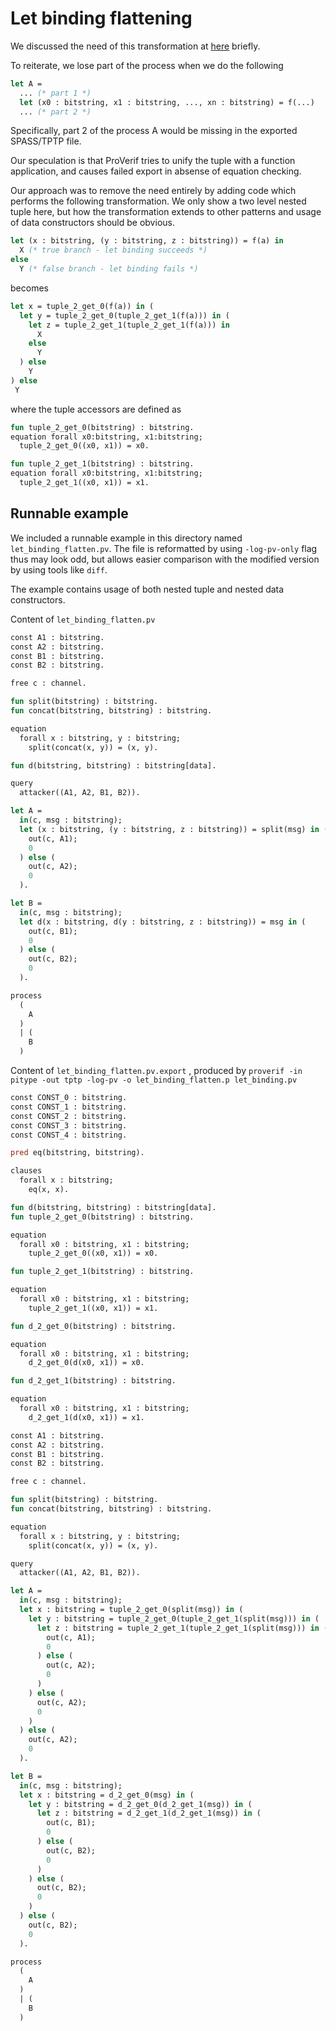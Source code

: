 # Let binding flattening

We discussed the need of this transformation at [here](equation_check.md) briefly.

To reiterate, we lose part of the process when we do the following

```ocaml
let A =
  ... (* part 1 *)
  let (x0 : bitstring, x1 : bitstring, ..., xn : bitstring) = f(...)
  ... (* part 2 *)
```

Specifically, part 2 of the process A would be missing in the exported SPASS/TPTP file.

Our speculation is that ProVerif tries to unify the tuple with a function application, and causes failed export in absense of equation checking.

Our approach was to remove the need entirely by adding code which performs the following transformation. We only show a two level nested tuple here, but how the transformation extends to other patterns and usage of data constructors should be obvious.

```ocaml
let (x : bitstring, (y : bitstring, z : bitstring)) = f(a) in
  X (* true branch - let binding succeeds *)
else
  Y (* false branch - let binding fails *)
```

becomes

```ocaml
let x = tuple_2_get_0(f(a)) in (
  let y = tuple_2_get_0(tuple_2_get_1(f(a))) in (
    let z = tuple_2_get_1(tuple_2_get_1(f(a))) in
      X
    else
      Y
  ) else
    Y
) else
 Y
```

where the tuple accessors are defined as

```ocaml
fun tuple_2_get_0(bitstring) : bitstring.
equation forall x0:bitstring, x1:bitstring;
  tuple_2_get_0((x0, x1)) = x0.

fun tuple_2_get_1(bitstring) : bitstring.
equation forall x0:bitstring, x1:bitstring;
  tuple_2_get_1((x0, x1)) = x1.
```

## Runnable example

We included a runnable example in this directory named `let_binding_flatten.pv`. The file is reformatted by using `-log-pv-only` flag thus may look odd, but allows easier comparison with the modified version by using tools like `diff`.

The example contains usage of both nested tuple and nested data constructors.

Content of `let_binding_flatten.pv`

```ocaml
const A1 : bitstring.
const A2 : bitstring.
const B1 : bitstring.
const B2 : bitstring.

free c : channel.

fun split(bitstring) : bitstring.
fun concat(bitstring, bitstring) : bitstring.

equation
  forall x : bitstring, y : bitstring; 
    split(concat(x, y)) = (x, y).

fun d(bitstring, bitstring) : bitstring[data].

query 
  attacker((A1, A2, B1, B2)).

let A =
  in(c, msg : bitstring);
  let (x : bitstring, (y : bitstring, z : bitstring)) = split(msg) in (
    out(c, A1);
    0
  ) else (
    out(c, A2);
    0
  ).

let B =
  in(c, msg : bitstring);
  let d(x : bitstring, d(y : bitstring, z : bitstring)) = msg in (
    out(c, B1);
    0
  ) else (
    out(c, B2);
    0
  ).

process
  (
    A
  )
  | (
    B
  )
```

Content of `let_binding_flatten.pv.export` , produced by `proverif -in pitype -out tptp -log-pv -o let_binding_flatten.p let_binding.pv`

```ocaml
const CONST_0 : bitstring.
const CONST_1 : bitstring.
const CONST_2 : bitstring.
const CONST_3 : bitstring.
const CONST_4 : bitstring.

pred eq(bitstring, bitstring).

clauses
  forall x : bitstring;
    eq(x, x).

fun d(bitstring, bitstring) : bitstring[data].
fun tuple_2_get_0(bitstring) : bitstring.

equation
  forall x0 : bitstring, x1 : bitstring; 
    tuple_2_get_0((x0, x1)) = x0.

fun tuple_2_get_1(bitstring) : bitstring.

equation
  forall x0 : bitstring, x1 : bitstring; 
    tuple_2_get_1((x0, x1)) = x1.

fun d_2_get_0(bitstring) : bitstring.

equation
  forall x0 : bitstring, x1 : bitstring; 
    d_2_get_0(d(x0, x1)) = x0.

fun d_2_get_1(bitstring) : bitstring.

equation
  forall x0 : bitstring, x1 : bitstring; 
    d_2_get_1(d(x0, x1)) = x1.

const A1 : bitstring.
const A2 : bitstring.
const B1 : bitstring.
const B2 : bitstring.

free c : channel.

fun split(bitstring) : bitstring.
fun concat(bitstring, bitstring) : bitstring.

equation
  forall x : bitstring, y : bitstring; 
    split(concat(x, y)) = (x, y).

query 
  attacker((A1, A2, B1, B2)).

let A =
  in(c, msg : bitstring);
  let x : bitstring = tuple_2_get_0(split(msg)) in (
    let y : bitstring = tuple_2_get_0(tuple_2_get_1(split(msg))) in (
      let z : bitstring = tuple_2_get_1(tuple_2_get_1(split(msg))) in (
        out(c, A1);
        0
      ) else (
        out(c, A2);
        0
      )
    ) else (
      out(c, A2);
      0
    )
  ) else (
    out(c, A2);
    0
  ).

let B =
  in(c, msg : bitstring);
  let x : bitstring = d_2_get_0(msg) in (
    let y : bitstring = d_2_get_0(d_2_get_1(msg)) in (
      let z : bitstring = d_2_get_1(d_2_get_1(msg)) in (
        out(c, B1);
        0
      ) else (
        out(c, B2);
        0
      )
    ) else (
      out(c, B2);
      0
    )
  ) else (
    out(c, B2);
    0
  ).

process
  (
    A
  )
  | (
    B
  )
```


